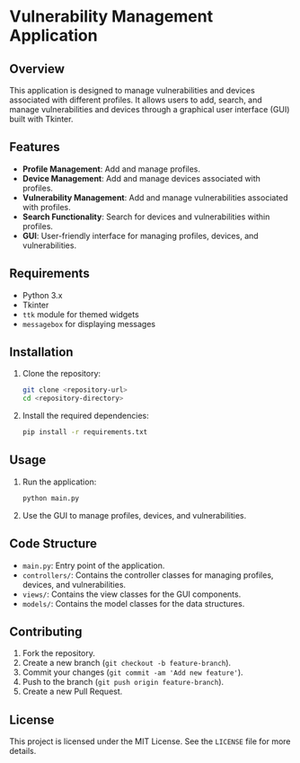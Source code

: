 # Vulnerability Management Application

## Overview

This application is designed to manage vulnerabilities and devices associated with different profiles. It allows users to add, search, and manage vulnerabilities and devices through a graphical user interface (GUI) built with Tkinter.

## Features

- **Profile Management**: Add and manage profiles.
- **Device Management**: Add and manage devices associated with profiles.
- **Vulnerability Management**: Add and manage vulnerabilities associated with profiles.
- **Search Functionality**: Search for devices and vulnerabilities within profiles.
- **GUI**: User-friendly interface for managing profiles, devices, and vulnerabilities.

## Requirements

- Python 3.x
- Tkinter
- `ttk` module for themed widgets
- `messagebox` for displaying messages

## Installation

1. Clone the repository:
    ```sh
    git clone <repository-url>
    cd <repository-directory>
    ```

2. Install the required dependencies:
    ```sh
    pip install -r requirements.txt
    ```

## Usage

1. Run the application:
    ```sh
    python main.py
    ```

2. Use the GUI to manage profiles, devices, and vulnerabilities.

## Code Structure

- `main.py`: Entry point of the application.
- `controllers/`: Contains the controller classes for managing profiles, devices, and vulnerabilities.
- `views/`: Contains the view classes for the GUI components.
- `models/`: Contains the model classes for the data structures.

## Contributing

1. Fork the repository.
2. Create a new branch (`git checkout -b feature-branch`).
3. Commit your changes (`git commit -am 'Add new feature'`).
4. Push to the branch (`git push origin feature-branch`).
5. Create a new Pull Request.

## License

This project is licensed under the MIT License. See the `LICENSE` file for more details.